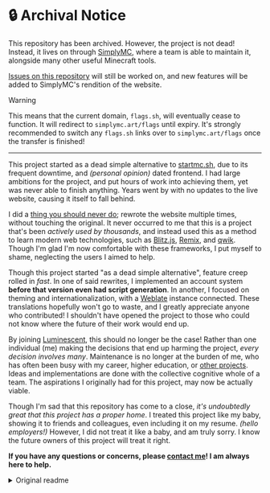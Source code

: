 # 🔒 Archival Notice
This repository has been archived. However, the project is not dead! Instead, it lives on through [SimplyMC](https://www.simplymc.art/), where a team is able to maintain it, alongside many other useful Minecraft tools.

[Issues on this repository](https://github.com/encode42/flags.sh/issues) will still be worked on, and new features will be added to SimplyMC's rendition of the website.

> [!WARNING]  
> This means that the current domain, `flags.sh`, will eventually cease to function. It will redirect to `simplymc.art/flags` until expiry. It's strongly recommended to switch any `flags.sh` links over to `simplymc.art/flags` once the transfer is finished!

---

This project started as a dead simple alternative to [startmc.sh](https://github.com/startmc/startmc.sh), due to its frequent downtime, and *(personal opinion)* dated frontend. I had large ambitions for the project, and put hours of work into achieving them, yet was never able to finish anything. Years went by with no updates to the live website, causing it itself to fall behind.

I did a [thing you should never do](https://www.joelonsoftware.com/2000/04/06/things-you-should-never-do-part-i/); rewrote the website multiple times, without touching the original. It never occurred to me that this is a project that's been *actively used by thousands*, and instead used this as a method to learn modern web technologies, such as [Blitz.js](https://blitzjs.com/), [Remix](https://remix.run/), and [qwik](https://qwik.builder.io/). Though I'm glad I'm now comfortable with these frameworks, I put myself to shame, neglecting the users I aimed to help.

Though this project started "as a dead simple alternative", feature creep rolled in *fast*. In one of said rewrites, I implemented an account system **before that version even had script generation**. In another, I focused on theming and internationalization, with a [Weblate](https://hosted.weblate.org/projects/flags-sh/) instance connected. These translations hopefully won't go to waste, and I greatly appreciate anyone who contributed! I shouldn't have opened the project to those who could not know where the future of their work would end up.

By joining [Luminescent](https://github.com/LuminescentDev), this should no longer be the case! Rather than one individual (me) making the decisions that end up harming the project, *every decision involves many*. Maintenance is no longer at the burden of me, who has often been busy with my career, higher education, or [other projects](https://erora.live). Ideas and implementations are done with the collective cognitive whole of a team. The aspirations I originally had for this project, may now be actually viable. 

Though I'm sad that this repository has come to a close, *it's undoubtedly great that this project has a proper home*. I treated this project like my baby, showing it to friends and colleagues, even including it on my resume. *(hello employers!)* However, I did not treat it like a baby, and am truly sorry. I know the future owners of this project will treat it right.

**If you have any questions or concerns, please [contact me](https://encode42.dev/discord)! I am always here to help.**

<details>
<summary>Original readme</summary>

[Website]: https://flags.sh
[Website Badge]: https://img.shields.io/badge/Website-202b38?labelColor=202b38&logo=html5&logoColor=white&style=flat-square
[Support]: https://encode42.dev/support
[Support Badge]: https://img.shields.io/discord/646517284453613578?color=7289da&labelColor=7289da&label=​&logo=discord&logoColor=white&style=flat-square
[Codacy]: https://app.codacy.com/gh/Encode42/flags.sh/dashboard
[Codacy Badge]: https://img.shields.io/codacy/grade/fcab733f761c4c09a0216f89feb95797?color=172B4D&labelColor=172B4D&label=​&logo=codacy&style=flat-square

<img src=".github/assets/badge.svg" align="left">

<div align="right">

# flags.sh
### A simple script generator to start your Minecraft servers with optimal flags.

[![][Website Badge]][Website] [![][Support Badge]][Support]  
[![][Codacy Badge]][Codacy]
</div>

Includes many configuration options such as Aikar's flags, automatic restarting, and Pterodactyl overhead calculation.

Inspired by [startmc.sh](https://startmc.sh), built with [Blitz.js](https://blitzjs.com) and [Mantine UI](https://mantine.dev).

### 🔨 Building
Ensure [Yarn](https://yarnpkg.com) and [Node.js](https://nodejs.org/en) are installed.

1. Enter the directory containing the flags.sh source code in your terminal.
2. Install the build dependencies via `yarn install`.
3. Either start a live development environment, or build for production.
   - `yarn run dev`: Start a live development environment
   - `yarn run export`: Build for production to `/out/`
</details>
